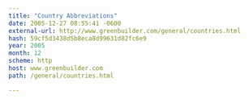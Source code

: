 ```yaml
---
title: "Country Abbreviations"
date: 2005-12-27 08:55:41 -0600
external-url: http://www.greenbuilder.com/general/countries.html
hash: 59cf5d3438d5b8eca8d99631d82fc6e9
year: 2005
month: 12
scheme: http
host: www.greenbuilder.com
path: /general/countries.html

---
```




